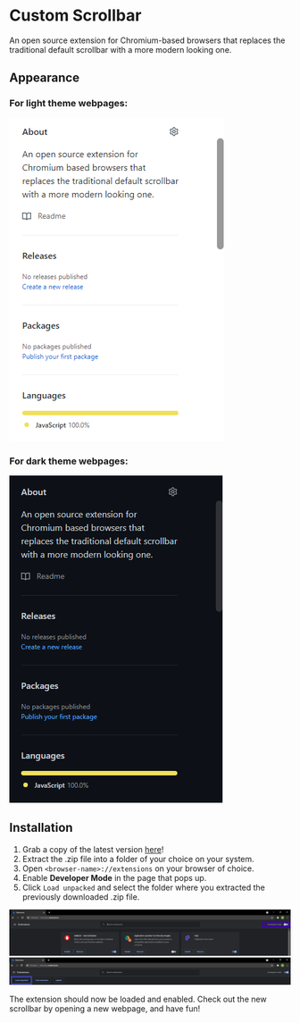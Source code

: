 # Custom Scrollbar
An open source extension for Chromium-based browsers that replaces the traditional default scrollbar with a more modern looking one.

## Appearance

### For light theme webpages:

![Light theme](screenshots/light-theme.png)

### For dark theme webpages:

![Dark theme](screenshots/dark-theme.png)

## Installation

1. Grab a copy of the latest version [here](https://github.com/afk-echo/CustomScrollBar-ChromiumExt/releases)!
2. Extract the .zip file into a folder of your choice on your system.
3. Open `<browser-name>://extensions` on your browser of choice.
4. Enable **Developer Mode** in the page that pops up.
5. Click `Load unpacked` and select the folder where you extracted the previously downloaded .zip file.

![Extensions](screenshots/inst-1.png)
![Developer Mode](screenshots/inst-2.png)

The extension should now be loaded and enabled. Check out the new scrollbar by opening a new webpage, and have fun!
